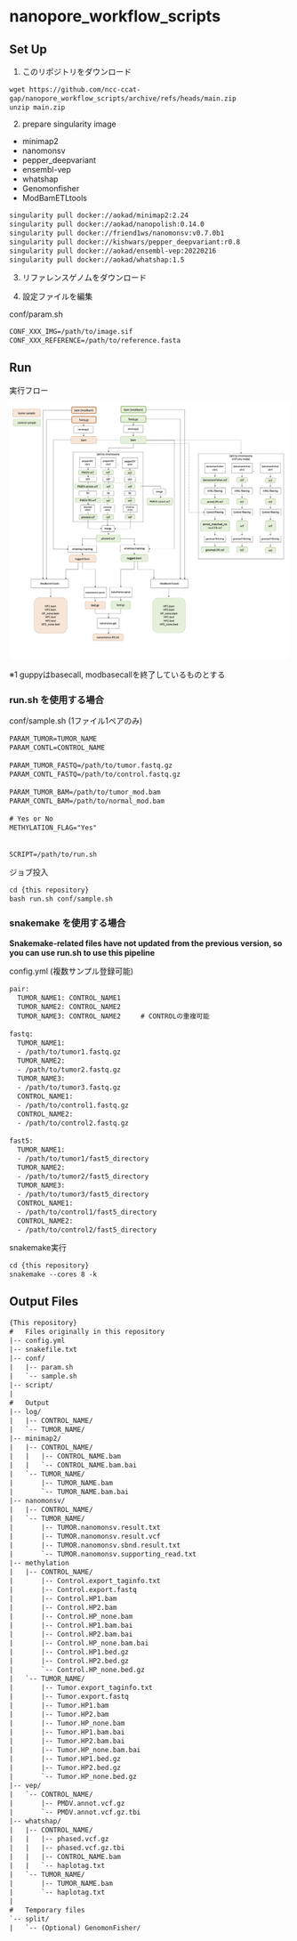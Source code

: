# nanopore_workflow_scripts

## Set Up

1. このリポジトリをダウンロード

```
wget https://github.com/ncc-ccat-gap/nanopore_workflow_scripts/archive/refs/heads/main.zip
unzip main.zip
```

2. prepare singularity image
- minimap2
- nanomonsv 
- pepper_deepvariant
- ensembl-vep
- whatshap
- Genomonfisher
- ModBamETLtools

```
singularity pull docker://aokad/minimap2:2.24
singularity pull docker://aokad/nanopolish:0.14.0
singularity pull docker://friend1ws/nanomonsv:v0.7.0b1
singularity pull docker://kishwars/pepper_deepvariant:r0.8
singularity pull docker://aokad/ensembl-vep:20220216
singularity pull docker://aokad/whatshap:1.5
```

3. リファレンスゲノムをダウンロード

4. 設定ファイルを編集

conf/param.sh
```
CONF_XXX_IMG=/path/to/image.sif
CONF_XXX_REFERENCE=/path/to/reference.fasta
```

## Run

実行フロー

![image](image/flow.png)

※1 guppyはbasecall, modbasecallを終了しているものとする  

### run.sh を使用する場合

conf/sample.sh  (1ファイル1ペアのみ)
```
PARAM_TUMOR=TUMOR_NAME
PARAM_CONTL=CONTROL_NAME

PARAM_TUMOR_FASTQ=/path/to/tumor.fastq.gz
PARAM_CONTL_FASTQ=/path/to/control.fastq.gz

PARAM_TUMOR_BAM=/path/to/tumor_mod.bam
PARAM_CONTL_BAM=/path/to/normal_mod.bam

# Yes or No
METHYLATION_FLAG="Yes"


SCRIPT=/path/to/run.sh
```

ジョブ投入
```
cd {this repository}
bash run.sh conf/sample.sh
```

### snakemake を使用する場合
**Snakemake-related files have not updated from the previous version, so you can use run.sh to use this pipeline**

config.yml  (複数サンプル登録可能)
```
pair:
  TUMOR_NAME1: CONTROL_NAME1
  TUMOR_NAME2: CONTROL_NAME2
  TUMOR_NAME3: CONTROL_NAME2     # CONTROLの重複可能

fastq:
  TUMOR_NAME1:
  - /path/to/tumor1.fastq.gz
  TUMOR_NAME2:
  - /path/to/tumor2.fastq.gz
  TUMOR_NAME3:
  - /path/to/tumor3.fastq.gz
  CONTROL_NAME1:
  - /path/to/control1.fastq.gz
  CONTROL_NAME2:
  - /path/to/control2.fastq.gz

fast5:
  TUMOR_NAME1:
  - /path/to/tumor1/fast5_directory
  TUMOR_NAME2:
  - /path/to/tumor2/fast5_directory
  TUMOR_NAME3:
  - /path/to/tumor3/fast5_directory
  CONTROL_NAME1:
  - /path/to/control1/fast5_directory
  CONTROL_NAME2:
  - /path/to/control2/fast5_directory
```

snakemake実行
```
cd {this repository}
snakemake --cores 8 -k
```

## Output Files
```
{This repository}
#   Files originally in this repository
|-- config.yml
|-- snakefile.txt
|-- conf/
|   |-- param.sh
|   `-- sample.sh
|-- script/
|
#   Output
|-- log/
|   |-- CONTROL_NAME/
|   `-- TUMOR_NAME/
|-- minimap2/
|   |-- CONTROL_NAME/
|   |   |-- CONTROL_NAME.bam
|   |   `-- CONTROL_NAME.bam.bai
|   `-- TUMOR_NAME/
|       |-- TUMOR_NAME.bam
|       `-- TUMOR_NAME.bam.bai
|-- nanomonsv/
|   |-- CONTROL_NAME/
|   `-- TUMOR_NAME/
|       |-- TUMOR.nanomonsv.result.txt
|       |-- TUMOR.nanomonsv.result.vcf
|       |-- TUMOR.nanomonsv.sbnd.result.txt
|       `-- TUMOR.nanomonsv.supporting_read.txt
|-- methylation
|   |-- CONTROL_NAME/
|       |-- Control.export_taginfo.txt
|       |-- Control.export.fastq
|       |-- Control.HP1.bam
|       |-- Control.HP2.bam
|       |-- Control.HP_none.bam
|       |-- Control.HP1.bam.bai
|       |-- Control.HP2.bam.bai
|       |-- Control.HP_none.bam.bai
|       |-- Control.HP1.bed.gz
|       |-- Control.HP2.bed.gz
|       `-- Control.HP_none.bed.gz
|   `-- TUMOR_NAME/
|       |-- Tumor.export_taginfo.txt
|       |-- Tumor.export.fastq
|       |-- Tumor.HP1.bam
|       |-- Tumor.HP2.bam
|       |-- Tumor.HP_none.bam
|       |-- Tumor.HP1.bam.bai
|       |-- Tumor.HP2.bam.bai
|       |-- Tumor.HP_none.bam.bai
|       |-- Tumor.HP1.bed.gz
|       |-- Tumor.HP2.bed.gz
|       `-- Tumor.HP_none.bed.gz
|-- vep/
|   `-- CONTROL_NAME/
|       |-- PMDV.annot.vcf.gz
|       `-- PMDV.annot.vcf.gz.tbi
|-- whatshap/
|   |-- CONTROL_NAME/
|   |   |-- phased.vcf.gz
|   |   |-- phased.vcf.gz.tbi
|   |   |-- CONTROL_NAME.bam
|   |   `-- haplotag.txt
|   `-- TUMOR_NAME/
|       |-- TUMOR_NAME.bam
|       `-- haplotag.txt
|
#   Temporary files
`-- split/
|   `-- (Optional) GenomonFisher/
```
